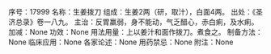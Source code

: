 序号：17999
名称：生姜拨刀
组成：生姜2两（研，取汁），白面4两。
出处：《圣济总录》卷一八九。
主治：反胃羸弱，身不能动，气乏醋心，赤白痢，及水痢。
加减：None
功效：None
用法用量：上以姜汁和面作拨刀。煮食之。
制备方法：None
临床应用：None
各家论述：None
用药禁忌：None
附注：None
